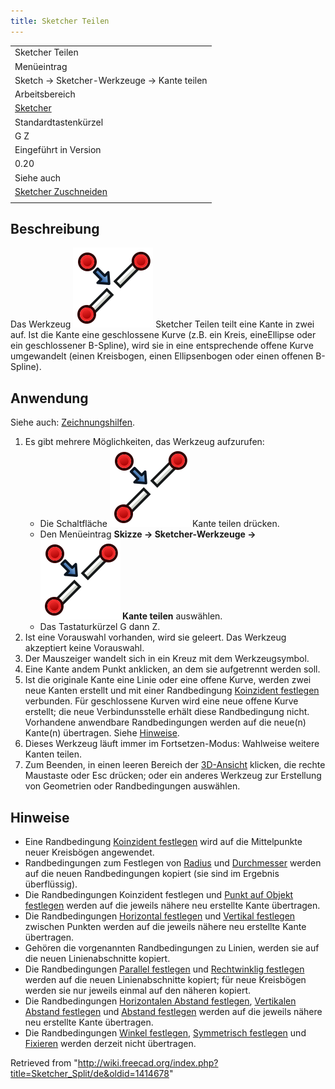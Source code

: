 ```yaml
---
title: Sketcher Teilen
---
```


|                                                                      |
| -------------------------------------------------------------------- |
| Sketcher Teilen                                                      |
| Menüeintrag                                                          |
| Sketch → Sketcher-Werkzeuge → Kante teilen                           |
| Arbeitsbereich                                                       |
| [Sketcher](/Sketcher_Workbench/de "Sketcher Workbench/de")           |
| Standardtastenkürzel                                                 |
| G Z                                                                  |
| Eingeführt in Version                                                |
| 0.20                                                                 |
| Siehe auch                                                           |
| [Sketcher Zuschneiden](/Sketcher_Trimming/de "Sketcher Trimming/de") |
|                                                                      |

## Beschreibung

Das Werkzeug ![](/src/assets/images/Sketcher_Split.svg) Sketcher Teilen teilt eine Kante in zwei auf. Ist die Kante eine geschlossene Kurve (z.B. ein Kreis, eineEllipse oder ein geschlossener B-Spline), wird sie in eine entsprechende offene Kurve umgewandelt (einen Kreisbogen, einen Ellipsenbogen oder einen offenen B-Spline).

## Anwendung

Siehe auch: [Zeichnungshilfen](/Sketcher_Workbench/de#Zeichnungshilfen "Sketcher Workbench/de").

1. Es gibt mehrere Möglichkeiten, das Werkzeug aufzurufen:
   - Die Schaltfläche ![](/src/assets/images/Sketcher_Split.svg) Kante teilen drücken.
   - Den Menüeintrag **Skizze → Sketcher-Werkzeuge →![](/src/assets/images/Sketcher_Split.svg) Kante teilen** auswählen.
   - Das Tastaturkürzel G dann Z.
2. Ist eine Vorauswahl vorhanden, wird sie geleert. Das Werkzeug akzeptiert keine Vorauswahl.
3. Der Mauszeiger wandelt sich in ein Kreuz mit dem Werkzeugsymbol.
4. Eine Kante andem Punkt anklicken, an dem sie aufgetrennt werden soll.
5. Ist die originale Kante eine Linie oder eine offene Kurve, werden zwei neue Kanten erstellt und mit einer Randbedingung [Koinzident festlegen](/Sketcher_ConstrainCoincident/de "Sketcher ConstrainCoincident/de") verbunden. Für geschlossene Kurven wird eine neue offene Kurve erstellt; die neue Verbindunsstelle erhält diese Randbedingung nicht. Vorhandene anwendbare Randbedingungen werden auf die neue(n) Kante(n) übertragen. Siehe [Hinweise](#Hinweise).
6. Dieses Werkzeug läuft immer im Fortsetzen-Modus: Wahlweise weitere Kanten teilen.
7. Zum Beenden, in einen leeren Bereich der [3D-Ansicht](/3D_view/de "3D view/de") klicken, die rechte Maustaste oder Esc drücken; oder ein anderes Werkzeug zur Erstellung von Geometrien oder Randbedingungen auswählen.

## Hinweise

- Eine Randbedingung [Koinzident festlegen](/Sketcher_ConstrainCoincident/de "Sketcher ConstrainCoincident/de") wird auf die Mittelpunkte neuer Kreisbögen angewendet.
- Randbedingungen zum Festlegen von [Radius](/Sketcher_ConstrainRadius/de "Sketcher ConstrainRadius/de") und [Durchmesser](/Sketcher_ConstrainDiameter/de "Sketcher ConstrainDiameter/de") werden auf die neuen Randbedingungen kopiert (sie sind im Ergebnis überflüssig).
- Die Randbedingungen Koinzident festlegen und [Punkt auf Objekt festlegen](/Sketcher_ConstrainPointOnObject/de "Sketcher ConstrainPointOnObject/de") werden auf die jeweils nähere neu erstellte Kante übertragen.
- Die Randbedingungen [Horizontal festlegen](/Sketcher_ConstrainHorizontal/de "Sketcher ConstrainHorizontal/de") und [Vertikal festlegen](/Sketcher_ConstrainVertical/de "Sketcher ConstrainVertical/de") zwischen Punkten werden auf die jeweils nähere neu erstellte Kante übertragen.
- Gehören die vorgenannten Randbedingungen zu Linien, werden sie auf die neuen Linienabschnitte kopiert.
- Die Randbedingungen [Parallel festlegen](/Sketcher_ConstrainParallel/de "Sketcher ConstrainParallel/de") und [Rechtwinklig festlegen](/Sketcher_ConstrainPerpendicular/de "Sketcher ConstrainPerpendicular/de") werden auf die neuen Linienabschnitte kopiert; für neue Kreisbögen werden sie nur jeweils einmal auf den näheren kopiert.
- Die Randbedingungen [Horizontalen Abstand festlegen](/Sketcher_ConstrainDistanceX/de "Sketcher ConstrainDistanceX/de"), [Vertikalen Abstand festlegen](/Sketcher_ConstrainDistanceY/de "Sketcher ConstrainDistanceY/de") und [Abstand festlegen](/Sketcher_ConstrainDistance/de "Sketcher ConstrainDistance/de") werden auf die jeweils nähere neu erstellte Kante übertragen.
- Die Randbedingungen [Winkel festlegen](/Sketcher_ConstrainAngle/de "Sketcher ConstrainAngle/de"), [Symmetrisch festlegen](/Sketcher_ConstrainSymmetric/de "Sketcher ConstrainSymmetric/de") und [Fixieren](/Sketcher_ConstrainBlock/de "Sketcher ConstrainBlock/de") werden derzeit nicht übertragen.

Retrieved from "<http://wiki.freecad.org/index.php?title=Sketcher_Split/de&oldid=1414678>"
